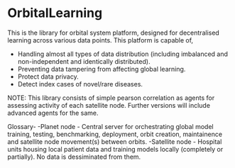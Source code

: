 # OrbitalLearning
This is the library for orbital system platform, designed for decentralised learning across various data points. This platform is capable of,
- Handling almost all types of data distribution (including imbalanced and non-independent and identically distributed).
- Preventing data tampering from affecting global learning.
- Protect data privacy.
- Detect index cases of novel/rare diseases.

NOTE: This library consists of simple pearson correlation as agents for assessing activity of each satellite node. Further versions will include advanced agents for the same.

Glossary-
-Planet node - Central server for orchestrating global model training, testing, benchmarking, deployment, orbit creation, maintainence and satellite node movement(s) between orbits.
-Satellite node - Hospital units housing local patient data and training models locally (completely or partially). No data is dessiminated from them.
